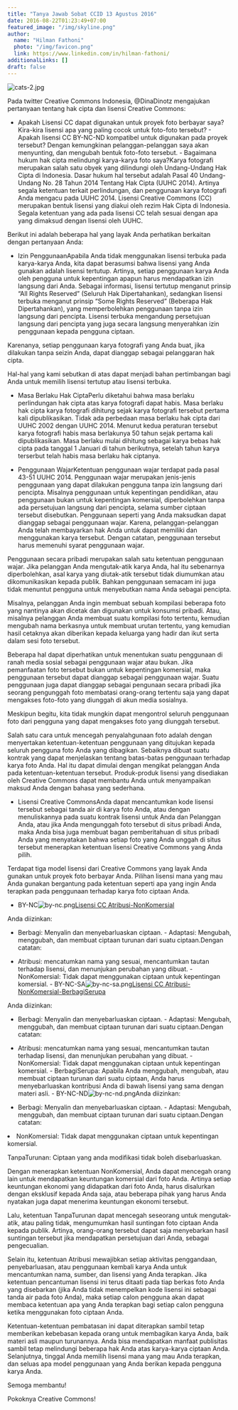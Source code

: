 ```yaml
---
title: "Tanya Jawab Sobat CCID 13 Agustus 2016"
date: 2016-08-22T01:23:49+07:00
featured_image: "/img/skyline.png"
author:
  name: "Hilman Fathoni"
  photo: "/img/favicon.png"
  link: https://www.linkedin.com/in/hilman-fathoni/
additionalLinks: []
draft: false
---
```


<img src="../../uploads/cats-2.jpg" alt="cats-2.jpg" class="img-fluid w-sm-50 float-sm-end ms-sm-5 mt-2 mb-4">

Pada twitter Creative Commons Indonesia, @DinaDinotz mengajukan pertanyaan tentang hak cipta dan lisensi Creative Commons:

  - Apakah Lisensi CC dapat digunakan untuk proyek foto berbayar saya? Kira-kira lisensi apa yang paling cocok untuk foto-foto tersebut?  - Apakah lisensi CC BY-NC-ND kompatibel untuk digunakan pada proyek tersebut? Dengan kemungkinan pelanggan-pelanggan saya akan menyunting, dan mengubah bentuk foto-foto tersebut.  - Bagaimana hukum hak cipta melindungi karya-karya foto saya?Karya fotografi merupakan salah satu obyek yang dilindungi oleh Undang-Undang Hak Cipta di Indonesia. Dasar hukum hal tersebut adalah Pasal 40 Undang-Undang No. 28 Tahun 2014 Tentang Hak Cipta (UUHC 2014). Artinya segala ketentuan terkait perlindungan, dan penggunaan karya fotografi Anda mengacu pada UUHC 2014. Lisensi Creative Commons (CC) merupakan bentuk lisensi yang diakui oleh rezim Hak Cipta di Indonesia. Segala ketentuan yang ada pada lisensi CC telah sesuai dengan apa yang dimaksud dengan lisensi oleh UUHC.

Berikut ini adalah beberapa hal yang layak Anda perhatikan berkaitan dengan pertanyaan Anda:

  - Izin PenggunaanApabila Anda tidak menggunakan lisensi terbuka pada karya-karya Anda, kita dapat berasumsi bahwa lisensi yang Anda gunakan adalah lisensi tertutup. Artinya, setiap penggunaan karya Anda oleh pengguna untuk kepentingan apapun harus mendapatkan izin langsung dari Anda. Sebagai informasi, lisensi tertutup menganut prinsip “All Rights Reserved” (Seluruh Hak Dipertahankan), sedangkan lisensi terbuka menganut prinsip “Some Rights Reserved” (Beberapa Hak Dipertahankan), yang memperbolehkan penggunaan tanpa izin langsung dari pencipta. Lisensi terbuka mengandung persetujuan langsung dari pencipta yang juga secara langsung menyerahkan izin penggunaan kepada pengguna ciptaan.

Karenanya, setiap penggunaan karya fotografi yang Anda buat, jika dilakukan tanpa seizin Anda, dapat dianggap sebagai pelanggaran hak cipta.

Hal-hal yang kami sebutkan di atas dapat menjadi bahan pertimbangan bagi Anda untuk memilih lisensi tertutup atau lisensi terbuka.

  - Masa Berlaku Hak CiptaPerlu diketahui bahwa masa berlaku perlindungan hak cipta atas karya fotografi dapat habis. Masa berlaku hak cipta karya fotografi dihitung sejak karya fotografi tersebut pertama kali dipublikasikan. Tidak ada perbedaan masa berlaku hak cipta dari UUHC 2002 dengan UUHC 2014. Menurut kedua peraturan tersebut karya fotografi habis masa berlakunya 50 tahun sejak pertama kali dipublikasikan. Masa berlaku mulai dihitung sebagai karya bebas hak cipta pada tanggal 1 Januari di tahun berikutnya, setelah tahun karya terserbut telah habis masa berlaku hak ciptanya.

  - Penggunaan WajarKetentuan penggunaan wajar terdapat pada pasal 43-51 UUHC 2014. Penggunaan wajar merupakan jenis-jenis penggunaan yang dapat dilakukan pengguna tanpa izin langsung dari pencipta. Misalnya penggunaan untuk kepentingan pendidikan, atau penggunaan bukan untuk kepentingan komersial, diperbolehkan tanpa ada persetujuan langsung dari pencipta, selama sumber ciptaan tersebut disebutkan. Penggunaan seperti yang Anda maksudkan dapat dianggap sebagai penggunaan wajar. Karena, pelanggan-pelanggan Anda telah membayarkan hak Anda untuk dapat memiliki dan menggunakan karya tersebut. Dengan catatan, penggunaan tersebut harus memenuhi syarat penggunaan wajar.

Penggunaan secara pribadi merupakan salah satu ketentuan penggunaan wajar. Jika pelanggan Anda mengutak-atik karya Anda, hal itu sebenarnya diperbolehkan, asal karya yang diutak-atik tersebut tidak diumumkan atau dikomunikasikan kepada publik. Bahkan penggunaan semacam ini juga tidak menuntut pengguna untuk menyebutkan nama Anda sebagai pencipta.

Misalnya, pelanggan Anda ingin membuat sebuah kompilasi beberapa foto yang nantinya akan dicetak dan digunakan untuk konsumsi pribadi. Atau, misalnya pelanggan Anda membuat suatu kompilasi foto tertentu, kemudian mengubah nama berkasnya untuk membuat urutan tertentu, yang kemudian hasil cetaknya akan diberikan kepada keluarga yang hadir dan ikut serta dalam sesi foto tersebut.

Beberapa hal dapat diperhatikan untuk menentukan suatu penggunaan di ranah media sosial sebagai penggunaan wajar atau bukan. Jika pemanfaatan foto tersebut bukan untuk kepentingan komersial, maka penggunaan tersebut dapat dianggap sebagai penggunaan wajar. Suatu penggunaan juga dapat dianggap sebagai pengunaan secara pribadi jika seorang pengunggah foto membatasi orang-orang tertentu saja yang dapat mengakses foto-foto yang diunggah di akun media sosialnya.

Meskipun begitu, kita tidak mungkin dapat mengontrol seluruh penggunaan foto dari pengguna yang dapat mengakses foto yang diunggah tersebut.

Salah satu cara untuk mencegah penyalahgunaan foto adalah dengan menyertakan ketentuan-ketentuan penggunaan yang ditujukan kepada seluruh pengguna foto Anda yang dibagikan. Sebaiknya dibuat suatu kontrak yang dapat menjelaskan tentang batas-batas penggunaan terhadap karya foto Anda. Hal itu dapat dimulai dengan mengikat pelanggan Anda pada ketentuan-ketentuan tersebut. Produk-produk lisensi yang disediakan oleh Creative Commons dapat membantu Anda untuk menyampaikan maksud Anda dengan bahasa yang sederhana.

  - Lisensi Creative CommonsAnda dapat mencantumkan kode lisensi tersebut sebagai tanda air di karya foto Anda, atau dengan menuliskannya pada suatu kontrak lisensi untuk Anda dan Pelanggan Anda, atau jika Anda mengunggah foto tersebut di situs pribadi Anda, maka Anda bisa juga membuat bagan pemberitahuan di situs pribadi Anda yang menyatakan bahwa setiap foto yang Anda unggah di situs tersebut menerapkan ketentuan lisensi Creative Commons yang Anda pilih.

Terdapat tiga model lisensi dari Creative Commons yang layak Anda gunakan untuk proyek foto berbayar Anda. Pilihan lisensi mana yang mau Anda gunakan bergantung pada ketentuan seperti apa yang ingin Anda terapkan pada penggunaan terhadap karya foto ciptaan Anda.

  - BY-NC<img src="../../uploads/by-nc.png" alt="by-nc.png" class="img-fluid borderless mt-3 mb-4">[Lisensi CC Atribusi-NonKomersial](https://creativecommons.org/licenses/by/4.0/deed.id)

Anda diizinkan:

  - Berbagi: Menyalin dan menyebarluaskan ciptaan.  - Adaptasi: Mengubah, menggubah, dan membuat ciptaan turunan dari suatu ciptaan.Dengan catatan:

  - Atribusi: mencatumkan nama yang sesuai, mencantumkan tautan terhadap lisensi, dan menunjukan perubahan yang dibuat.  - NonKomersial: Tidak dapat menggunakan ciptaan untuk kepentingan komersial.  - BY-NC-SA<img src="../../uploads/by-nc-sa.png" alt="by-nc-sa.png" class="img-fluid borderless mt-3 mb-4">[Lisensi CC Atribusi-NonKomersial-BerbagiSerupa](https://creativecommons.org/licenses/by-nc-sa/4.0/deed.id)

Anda diizinkan:

  - Berbagi: Menyalin dan menyebarluaskan ciptaan.  - Adaptasi: Mengubah, menggubah, dan membuat ciptaan turunan dari suatu ciptaan.Dengan catatan:

  - Atribusi: mencatumkan nama yang sesuai, mencantumkan tautan terhadap lisensi, dan menunjukan perubahan yang dibuat.  - NonKomersial: Tidak dapat menggunakan ciptaan untuk kepentingan komersial.  - BerbagiSerupa: Apabila Anda menggubah, mengubah, atau membuat ciptaan turunan dari suatu ciptaan, Anda harus menyebarluaskan kontribusi Anda di bawah lisensi yang sama dengan materi asli.  - BY-NC-ND<img src="../../uploads/by-nc-nd.png" alt="by-nc-nd.png" class="img-fluid borderless mt-3 mb-4">Anda diizinkan:

  - Berbagi: Menyalin dan menyebarluaskan ciptaan.  - Adaptasi: Mengubah, menggubah, dan membuat ciptaan turunan dari suatu ciptaan.Dengan catatan:

  <li>NonKomersial: Tidak dapat menggunakan ciptaan untuk kepentingan komersial.

TanpaTurunan: Ciptaan yang anda modifikasi tidak boleh disebarluaskan.</li>

Dengan menerapkan ketentuan NonKomersial, Anda dapat mencegah orang lain untuk mendapatkan keuntungan komersial dari foto Anda. Artinya setiap keuntungan ekonomi yang didapatkan dari foto Anda, harus disalurkan dengan eksklusif kepada Anda saja, atau beberapa pihak yang harus Anda nyatakan juga dapat menerima keuntungan ekonomi tersebut.

Lalu, ketentuan TanpaTurunan dapat mencegah seseorang untuk mengutak-atik, atau paling tidak, mengumumkan hasil suntingan foto ciptaan Anda kepada publik. Artinya, orang-orang tersebut dapat saja menyebarkan hasil suntingan tersebut jika mendapatkan persetujuan dari Anda, sebagai pengecualian.

Selain itu, ketentuan Atribusi mewajibkan setiap aktivitas penggandaan, penyebarluasan, atau penggunaan kembali karya Anda untuk mencantumkan nama, sumber, dan lisensi yang Anda terapkan. Jika ketentuan pencantuman lisensi ini terus ditaati pada tiap berkas foto Anda yang disebarkan (jika Anda tidak menempelkan kode lisensi ini sebagai tanda air pada foto Anda), maka setiap calon pengguna akan dapat membaca ketentuan apa yang Anda terapkan bagi setiap calon pengguna ketika menggunakan foto ciptaan Anda.

Ketentuan-ketentuan pembatasan ini dapat diterapkan sambil tetap memberikan kebebasan kepada orang untuk membagikan karya Anda, baik materi asli maupun turunannya. Anda bisa mendapatkan manfaat publisitas sambil tetap melindungi beberapa hak Anda atas karya-karya ciptaan Anda. Selanjutnya, tinggal Anda memilih lisensi mana yang mau Anda terapkan, dan seluas apa model penggunaan yang Anda berikan kepada pengguna karya Anda.

Semoga membantu!

Pokoknya Creative Commons!

